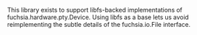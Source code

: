 This library exists to support libfs-backed implementations of
fuchsia.hardware.pty.Device.  Using libfs as a base lets us avoid reimplementing
the subtle details of the fuchsia.io.File interface.
